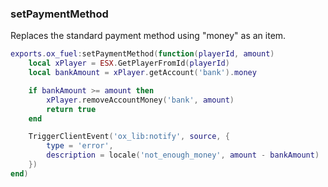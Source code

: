 ### setPaymentMethod

Replaces the standard payment method using "money" as an item.

```lua
exports.ox_fuel:setPaymentMethod(function(playerId, amount)
    local xPlayer = ESX.GetPlayerFromId(playerId)
    local bankAmount = xPlayer.getAccount('bank').money

    if bankAmount >= amount then
        xPlayer.removeAccountMoney('bank', amount)
        return true
    end

    TriggerClientEvent('ox_lib:notify', source, {
        type = 'error',
        description = locale('not_enough_money', amount - bankAmount)
    })
end)
```
